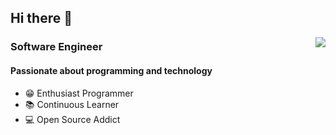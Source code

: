 
## Hi there 👋
<img align="right" src="https://github-readme-stats.vercel.app/api?username=Hantex9&count_private=true&show_icons=true&theme=github&include_all_commits=1&hide=contribs,prs)"  />

### Software Engineer
#### Passionate about programming and technology
- 😁 Enthusiast Programmer
- 📚 Continuous Learner
- 💻 Open Source Addict
